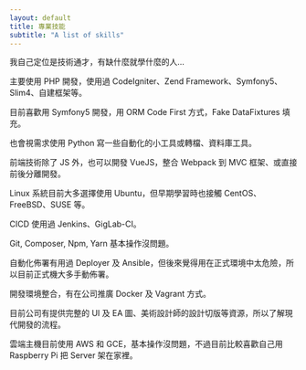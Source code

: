 ```yaml
---
layout: default
title: 專業技能
subtitle: "A list of skills"
---
```


我自己定位是技術通才，有缺什麼就學什麼的人...

主要使用 PHP 開發，使用過 CodeIgniter、Zend Framework、Symfony5、Slim4、自建框架等。

目前喜歡用 Symfony5 開發，用 ORM Code First 方式，Fake DataFixtures 填充。

也會視需求使用 Python 寫一些自動化的小工具或轉檔、資料庫工具。

前端技術除了 JS 外，也可以開發 VueJS，整合 Webpack 到 MVC 框架、或直接前後分離開發。

Linux 系統目前大多選擇使用 Ubuntu，但早期學習時也接觸 CentOS、FreeBSD、SUSE 等。

CICD 使用過 Jenkins、GigLab-CI。

Git, Composer, Npm, Yarn 基本操作沒問題。

自動化佈署有用過 Deployer 及 Ansible，但後來覺得用在正式環境中太危險，所以目前正式機大多手動佈署。

開發環境整合，有在公司推廣 Docker 及 Vagrant 方式。

目前公司有提供完整的 UI 及 EA 圖、美術設計師的設計切版等資源，所以了解現代開發的流程。

雲端主機目前使用 AWS 和 GCE，基本操作沒問題，不過目前比較喜歡自己用 Raspberry Pi 把 Server 架在家裡。